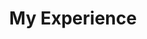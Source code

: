 ---
title: "My Experience"
details:
- name: "TMA Solutions"
  logo: "https://www.tmasolutions.com/_next/image?url=%2Flogo-menu.webp&w=256&q=100"
  duration: "May 2023 - Aug 2023"
  location: "Ho Chi Minh, Vietnam"
  position: "Embedded Developer"
  summary: "Developing a new solution for Ubuntu server monitoring system"
  description: 
  - Collect server performance data such as CPU, memory, tasks,..
  - Visualize collected data as graphs on web app
- name: "College of Information Technology & Communications"
  duration: "Sept 2023 - Now"
  location: "Can Tho, Vietnam"
  position: "Embedded Developer"
  summary: "Developing a water observing system for pangasius farming ponds in Binh Phu industrial park"
  description: 
  - Integrate different industril sensors with Matrix IoT gateways
  - Convert voltage to water quality data (temperature, pH, dissolved oxygen)
  - Visualize colltected data as graphs on web app
  
---
